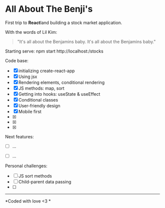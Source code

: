 # All About The Benji's



First trip to **React**land building a stock market application. 


With the words of Lil Kim:
> "It's all about the Benjamins baby.
> It's all about the Benjamins baby."


Starting serve:
npm start
http://localhost:<port>/stocks 

Code base:
- [x] initializing create-react-app
- [x] Using jsx
- [x] Rendering elements, conditional rendering
- [x] JS methods: map, sort
- [x] Getting into hooks: useState & useEffect
- [x] Conditional classes
- [x] User-friendly design
- [x] Mobile first
- [x] 
- [x] 
- [x] 


Next features:

- [ ] ...
- [ ] ...


Personal challenges:

- [ ] JS sort methods
- [ ] Child-parent data passing
- [ ] 


***
*Coded with love <3 *
